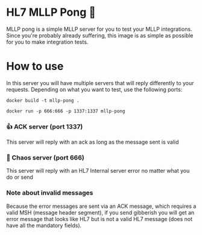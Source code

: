 # HL7 MLLP Pong 🏓

MLLP pong is a simple MLLP server for you to test your MLLP integrations. Since you're probably already suffering, this image is as simple as possible for you to make integration tests. 

# How to use
In this server you will have multiple servers that will reply differently to your requests. Depending on what you want to test, use the following ports:

```
docker build -t mllp-pong .

docker run -p 666:666 -p 1337:1337 mllp-pong
```

### 👍 ACK server (port 1337)
This server will reply with an ack as long as the message sent is valid

### 👹 Chaos server (port 666)
This server will reply with an HL7 Internal server error no matter what you do or send

### Note about invalid messages
Because the error messages are sent via an ACK message, which requires a valid MSH (message header segment), if you send gibberish you will get an error message that looks like HL7 but is not a valid HL7 message (does not have all the mandatory fields).